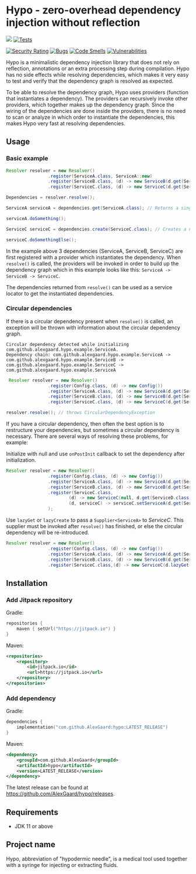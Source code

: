 # Hypo - zero-overhead dependency injection without reflection

[![](https://jitpack.io/v/AlexGaard/hypo.svg)](https://jitpack.io/#AlexGaard/hypo) [![Tests](https://github.com/AlexGaard/hypo/actions/workflows/test.yml/badge.svg?branch=main)](https://github.com/AlexGaard/hypo/actions/workflows/test.yml)

[![Security Rating](https://sonarcloud.io/api/project_badges/measure?project=AlexGaard_hypo&metric=security_rating)](https://sonarcloud.io/summary/new_code?id=AlexGaard_hypo) [![Bugs](https://sonarcloud.io/api/project_badges/measure?project=AlexGaard_hypo&metric=bugs)](https://sonarcloud.io/summary/new_code?id=AlexGaard_hypo) [![Code Smells](https://sonarcloud.io/api/project_badges/measure?project=AlexGaard_hypo&metric=code_smells)](https://sonarcloud.io/summary/new_code?id=AlexGaard_hypo) [![Vulnerabilities](https://sonarcloud.io/api/project_badges/measure?project=AlexGaard_hypo&metric=vulnerabilities)](https://sonarcloud.io/summary/new_code?id=AlexGaard_hypo)

Hypo is a minimalistic dependency injection library that does not rely on reflection, annotations or an extra processing step during compilation.
Hypo has no side effects while resolving dependencies, which makes it very easy to test and verify that the dependency graph is resolved as expected.

To be able to resolve the dependency graph, Hypo uses providers (function that instantiates a dependency).
The providers can recursively invoke other providers, which together makes up the dependency graph.
Since the wiring of the dependencies are done inside the providers, there is no need to scan or analyze in which order to instantiate the dependencies,
this makes Hypo very fast at resolving dependencies.

## Usage

### Basic example

```java
Resolver resolver = new Resolver()
                .register(ServiceA.class, ServiceA::new)
                .register(ServiceB.class, (d) -> new ServiceB(d.get(ServiceA.class)))
                .register(ServiceC.class, (d) -> new ServiceC(d.get(ServiceA.class) d.get(ServiceB.class)));

Dependencies = resolver.resolve();

ServiceA serviceA = dependencies.get(ServiceA.class); // Returns a singleton of ServiceA

serviceA.doSomething();

ServiceC serviceC = dependencies.create(ServiceC.class); // Creates a new instance of ServiceC

serviceC.doSomethingElse();
```

In the example above 3 dependencies (ServiceA, ServiceB, ServiceC) are first registered with a provider which instantiates the dependency.
When `resolve()` is called, the providers will be invoked in order to build up the dependency graph which in this example looks like this: `ServiceA -> ServiceB -> ServiceC`.

The dependencies returned from `resolve()` can be used as a service locator to get the instantiated dependencies.

### Circular dependencies

If there is a circular dependency present when `resolve()` is called, an exception will be thrown with information about the circular dependency graph.

```
Circular dependency detected while initializing com.github.alexgaard.hypo.example.ServiceA.
Dependency chain: com.github.alexgaard.hypo.example.ServiceA -> com.github.alexgaard.hypo.example.ServiceB -> com.github.alexgaard.hypo.example.ServiceC -> com.github.alexgaard.hypo.example.ServiceA
```

```java
 Resolver resolver = new Resolver()
                .register(Config.class, (d) -> new Config())
                .register(ServiceA.class, (d) -> new ServiceA(d.get(ServiceB.class)))
                .register(ServiceB.class, (d) -> new ServiceB(d.get(ServiceC.class)))
                .register(ServiceC.class, (d) -> new ServiceC(d.get(ServiceA.class), d.get(ServiceD.class), d.get(Config.class)));

resolver.resolve(); // throws CircularDependencyException
```

If you have a circular dependency, then often the best option is to restructure your dependencies, but sometimes a circular dependency is necessary.
There are several ways of resolving these problems, for example:

Initialize with null and use `onPostInit` callback to set the dependency after initialization.

```java
Resolver resolver = new Resolver()
                .register(Config.class, (d) -> new Config())
                .register(ServiceA.class, (d) -> new ServiceA(d.get(ServiceB.class)))
                .register(ServiceB.class, (d) -> new ServiceB(d.get(ServiceC.class)))
                .register(ServiceC.class,
                        (d) -> new ServiceC(null, d.get(ServiceD.class), d.get(Config.class)),
                        (d, serviceC) -> serviceC.setServiceA(d.get(ServiceA.class))
                );
```

Use `lazyGet` or `lazyCreate` to pass a ```Supplier<ServiceA>``` to *ServiceC*. This supplier must be invoked after `resolve()` has finished,
or else the circular dependency will be re-introduced.

```java
Resolver resolver = new Resolver()
                .register(Config.class, (d) -> new Config())
                .register(ServiceA.class, (d) -> new ServiceA(d.get(ServiceB.class)))
                .register(ServiceB.class, (d) -> new ServiceB(d.get(ServiceC.class)))
                .register(ServiceC.class,(d) -> new ServiceC(d.lazyGet(ServiceA.class), d.get(ServiceD.class), d.get(Config.class)));
```

## Installation

### Add Jitpack repository

Gradle:
```kotlin
repositories {
	maven { setUrl("https://jitpack.io") }
}
```

Maven:
```xml
<repositories>
    <repository>
        <id>jitpack.io</id>
        <url>https://jitpack.io</url>
    </repository>
</repositories>
```

### Add dependency
Gradle:
```kotlin
dependencies {
	implementation("com.github.AlexGaard:hypo:LATEST_RELEASE")
}
```

Maven:
```xml
<dependency>
    <groupId>com.github.AlexGaard</groupId>
    <artifactId>hypo</artifactId>
    <version>LATEST_RELEASE</version>
</dependency>
```

The latest release can be found at https://github.com/AlexGaard/hypo/releases.

## Requirements

* JDK 11 or above


## Project name

Hypo, abbreviation of "hypodermic needle", is a medical tool used together with a syringe for injecting or extracting fluids.
